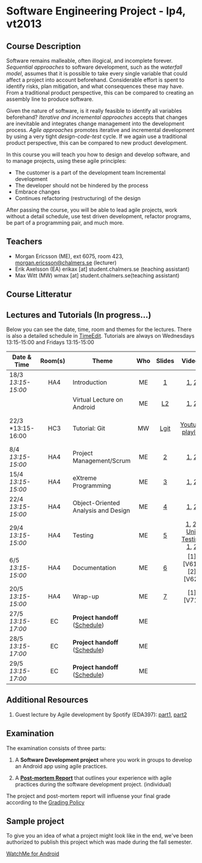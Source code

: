 # Software Engineering Project - lp4, vt2013

## Course Description
Software remains malleable, often illogical, and incomplete forever. *Sequential approaches* to software development, such as the *waterfall model*, assumes that it is possible to take every single variable that could affect a project into account beforehand. Considerable effort is spent to identify risks, plan mitigation, and what consequences these may have. From a traditional product perspective, this can be compared to creating an assembly line to produce software.

Given the nature of software, is it really feasible to identify all variables beforehand? *Iterative and incremental approaches* accepts that changes are inevitable and integrates change management into the development process. *Agile approaches* promotes iterative and incremental development by using a very tight *design-code-test* cycle. If we again use a traditional product perspective, this can be compared to new product development.

In this course you will teach you how to design and develop software, and to manage projects, using these agile principles:

- The customer is a part of the development team Incremental development 
- The developer should not be hindered by the process 
- Embrace changes 
- Continues refactoring (restructuring) of the design
 
After passing the course, you will be able to lead agile projects, work without a detail schedule, use test driven development, refactor programs, be part of a programming pair, and much more. 

## Teachers

- Morgan Ericsson (ME), ext 6075, room 423, morgan.ericsson@chalmers.se (lecturer)
- Erik Axelsson (EA) erikax [at] student.chalmers.se (teaching assistant)
- Max Witt (MW) wmax [at] student.chalmers.se(teaching assistant)

## Course Litteratur

## Lectures and Tutorials (In progress…)

Below you can see the date, time, room and themes for the lectures. There is also a detailed schedule in [TimeEdit]. Tutorials are always on Wednesdays 13:15-15:00 and Fridays 13:15-15:00

| Date & Time | Room(s) | Theme |Who | Slides | Videos | Readings | 
|  ------	| :----:	| ------	| :------: |  :------: |:------: | :------ |  
| 18/3 *13:15-15:00* | HA4 | Introduction | ME | [1][L1] | [1][V11], [2][V12]| TBA |
| | | Virtual Lecture on Android | ME | [L2] | [1][VA1], [2][VA2] | TBA |
| 22/3 *13:15-16:00 | HC3 | Tutorial: Git | MW | [Lgit][P1] | [Youtube playlist][gitFL] | [Git][GITBOOK], Read presenter notes in the slides | 
| 8/4 *13:15-15:00* | HA4 | Project Management/Scrum | ME | [2][L2] | [1][V21], [2][V22] | |  
| 15/4 *13:15-15:00* | HA4 | eXtreme Programming | ME | [3][L3] | [1][V31], [2][V32] |  |  
| 22/4 *13:15-15:00* | HA4 | Object-Oriented Analysis and Design | ME | [4][L4] | [1][V41], [2][V42]| |  
| 29/4 *13:15-15:00* | HA4 | Testing | ME | [5][L5] | [1][V51], [2][V52], [Unit Testing 1][UT1], [2][UT2] | |  
| 6/5 *13:15-15:00* | HA4 | Documentation | ME | [6][L6] | [1][V61], [2][V62] | |  
| 20/5 *13:15-15:00* | HA4 | Wrap-up | ME | [7][L7] | [1][V71] |  |  
| 27/5 *13:15-17:00* | EC | **Project handoff** ([Schedule][psched]) | ME | | | |
| 28/5 *13:15-17:00* | EC | **Project handoff** ([Schedule][psched]) | ME | | | |
| 29/5 *13:15-17:00* | EC | **Project handoff** ([Schedule][psched]) | ME | | | |
 
[timeedit]: http://web.timeedit.se/chalmers_se/db1/public/r.html?sid=3&h=t&p=0.days%2C20130607.x&objects=201062.182&ox=0&types=0&fe=0
[GITBOOK]: http://git-scm.com/book

[P1]: https://docs.google.com/presentation/d/1UXDaYpTsJ1BcB4YEdr6uFkF2UaJJaNXo7O7yOYr436I/pub?start=false&loop=false&delayms=3000
[V11]: https://s3-eu-west-1.amazonaws.com/course-mats/DAT255/dat255_1_1.mp4
[V12]: https://s3-eu-west-1.amazonaws.com/course-mats/DAT255/dat255_1_2.mp4
[VA1]: https://s3-eu-west-1.amazonaws.com/course-mats/EDA397/eda397_2_1.mp4
[VA2]: https://s3-eu-west-1.amazonaws.com/course-mats/EDA397/eda397_2_2.mp4
[V21]: https://s3-eu-west-1.amazonaws.com/course-mats/DAT255/dat255_2_1.mp4
[V22]: https://s3-eu-west-1.amazonaws.com/course-mats/DAT255/dat255_2_2.mp4
[V31]: https://s3-eu-west-1.amazonaws.com/course-mats/DAT255/dat255_3_1.mp4
[V32]: https://s3-eu-west-1.amazonaws.com/course-mats/DAT255/dat255_3_2.mp4
[V41]: https://s3-eu-west-1.amazonaws.com/course-mats/DAT255/dat255_4_1.mp4
[V42]: https://s3-eu-west-1.amazonaws.com/course-mats/DAT255/dat255_4_2.mp4
[V51]: https://s3-eu-west-1.amazonaws.com/course-mats/DAT255/dat255_5_1.mp4
[V51]: https://s3-eu-west-1.amazonaws.com/course-mats/DAT255/dat255_5_1.mp4
[V52]: https://s3-eu-west-1.amazonaws.com/course-mats/DAT255/dat255_5_2.mp4
[gitFL]: http://www.youtube.com/playlist?list=PLeGWawrow95fDhXYx6co5LeaNeWXP-v3i&feature=view_all
[L1]: https://github.com/morganericsson/DAT255/blob/master/slides/l1.pdf?raw=true
[L2]: https://github.com/morganericsson/DAT255/blob/master/slides/l2.pdf?raw=true
[L3]: https://github.com/morganericsson/DAT255/blob/master/slides/l3.pdf?raw=true
[L4]: https://github.com/morganericsson/DAT255/blob/master/slides/l4.pdf?raw=true
[L5]: https://github.com/morganericsson/DAT255/blob/master/slides/l5.pdf?raw=true
[L6]: https://github.com/morganericsson/DAT255/blob/master/slides/l6.pdf?raw=true
[L7]: https://github.com/morganericsson/DAT255/blob/master/slides/l7.pdf?raw=true



[UT1]: https://s3-eu-west-1.amazonaws.com/course-mats/DAT255/ut1.mp4
[UT2]: https://s3-eu-west-1.amazonaws.com/course-mats/DAT255/ut2.mp4


[psched]: https://github.com/morganericsson/DAT255/blob/master/schedule_handoff.md

## Additional Resources

1. Guest lecture by Agile development by Spotify (EDA397): [part1][G11], [part2][G12]

[G11]: https://s3-eu-west-1.amazonaws.com/course-mats/EDA397/spotify1.mp4
[G12]: https://s3-eu-west-1.amazonaws.com/course-mats/EDA397/spotify2.mp4

## Examination
The examination consists of three parts:

1. A **Software Development project** where you work in groups to develop an Android app using agile practices.

2. A  **[Post-mortem Report][PMR]** that outlines your experience with agile practices during the software development project. (individual)

The project and post-mortem report will influense your final grade according to the [Grading Policy](https://github.com/morganericsson/DAT255/wiki/Grading-Policy)

[PMR]: https://github.com/morganericsson/DAT255/wiki/Post-Mortem-Report

## Sample project
To give you an idea of what a project might look like in the end, we've been authorized to publish this project which was made during the fall semester.

[WatchMe for Android][WTCHME]


[WTCHME]: http://github.com/johanbrook/watchme
